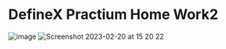 # DefineX Practium Home Work2
![image](https://user-images.githubusercontent.com/69505917/220106455-32217aa6-aa30-4b39-8d8f-bda4c47bf44a.png)
![Screenshot 2023-02-20 at 15 20 22](https://user-images.githubusercontent.com/69505917/220106550-e5320483-0fa4-4a6c-b1d1-db3c7e7a0ac0.png)
